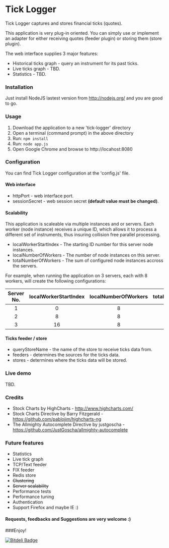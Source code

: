 Tick Logger
===

Tick Logger captures and stores financial ticks (quotes).

This application is very plug-in oriented. You can simply use or implement an adapter for either receiving quotes (feeder plugin) or storing them (store plugin).

The web interface supplies 3 major features:
  - Historical ticks graph - query an instrument for its past ticks.
  - Live ticks graph - TBD.
  - Statistics - TBD.

### Installation

Just install NodeJS lastest version from http://nodejs.org/ and you are good to go.

### Usage

1. Download the application to a new 'tick-logger' directory
2. Open a terminal (command prompt) in the above directory
3. Run: `npm install`
4. Run: `node app.js`
5. Open Google Chrome and browse to http://locahost:8080

### Configuration

You can find Tick Logger configuration at the 'config.js' file.

#### Web interface

  - httpPort - web interface port.
  - sessionSecret - web session secret **(default value must be changed)**.

#### Scalability

This application is scaleable via multiple instances and or servers. Each worker (node instance) receives a unique ID, which allows it to process a different set of instruments, thus insuring collision free parallel processing.

  - localWorkerStartIndex - The starting ID number for this server node instances.
  - localNumberOfWorkers - The number of node instances on this server.
  - totalNumberOfWorkers - The sum of configured node instances accross the servers.

For example, when running the application on 3 servers, each with 8 workers, will create the following configurations:

| Server No. | localWorkerStartIndex|localNumberOfWorkers|totalNumberOfWorkers|
|:----------:|:--------------------:|:------------------:|:------------------:|
| 1          | 0                    | 8                  | 24                 |
| 2          | 8                    | 8                  | 24                 |
| 3          | 16                   | 8                  | 24                 |

#### Ticks feeder / store

  - queryStoreName - the name of the store to receive ticks data from.
  - feeders - determines the sources for the ticks data.
  - stores - determines where the ticks data will be stored.


### Live demo

TBD.


### Credits

- Stock Charts by HighCharts - http://www.highcharts.com/
- Stock Charts Directive by Barry Fitzgerald - https://github.com/pablojim/highcharts-ng
- The Allmighty Autocomplete Directive by justgoscha - https://github.com/JustGoscha/allmighty-autocomplete


### Future features

- Statistics
- Live tick graph
- TCP/Text feeder
- FIX feeder
- Redis store
- ~~Clustering~~
- ~~Server scalability~~
- Performance tests
- Performance tuning
- Authentication
- Support Firefox and maybe IE :)

#### Requests, feedbacks and Suggestions are very welcome :)

###Enjoy!


[![Bitdeli Badge](https://d2weczhvl823v0.cloudfront.net/eranbetzalel/tick-logger/trend.png)](https://bitdeli.com/free "Bitdeli Badge")
